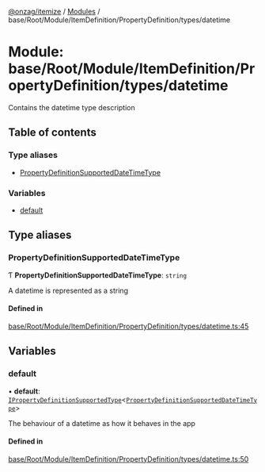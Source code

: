 [@onzag/itemize](../README.md) / [Modules](../modules.md) / base/Root/Module/ItemDefinition/PropertyDefinition/types/datetime

# Module: base/Root/Module/ItemDefinition/PropertyDefinition/types/datetime

Contains the datetime type description

## Table of contents

### Type aliases

- [PropertyDefinitionSupportedDateTimeType](base_Root_Module_ItemDefinition_PropertyDefinition_types_datetime.md#propertydefinitionsupporteddatetimetype)

### Variables

- [default](base_Root_Module_ItemDefinition_PropertyDefinition_types_datetime.md#default)

## Type aliases

### PropertyDefinitionSupportedDateTimeType

Ƭ **PropertyDefinitionSupportedDateTimeType**: `string`

A datetime is represented as a string

#### Defined in

[base/Root/Module/ItemDefinition/PropertyDefinition/types/datetime.ts:45](https://github.com/onzag/itemize/blob/f2db74a5/base/Root/Module/ItemDefinition/PropertyDefinition/types/datetime.ts#L45)

## Variables

### default

• **default**: [`IPropertyDefinitionSupportedType`](../interfaces/base_Root_Module_ItemDefinition_PropertyDefinition_types.IPropertyDefinitionSupportedType.md)<[`PropertyDefinitionSupportedDateTimeType`](base_Root_Module_ItemDefinition_PropertyDefinition_types_datetime.md#propertydefinitionsupporteddatetimetype)\>

The behaviour of a datetime as how it behaves in the app

#### Defined in

[base/Root/Module/ItemDefinition/PropertyDefinition/types/datetime.ts:50](https://github.com/onzag/itemize/blob/f2db74a5/base/Root/Module/ItemDefinition/PropertyDefinition/types/datetime.ts#L50)
